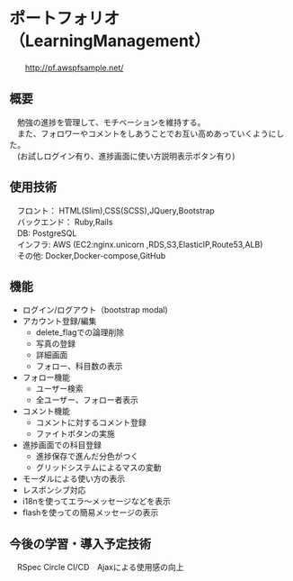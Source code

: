 # ポートフォリオ　（LearningManagement）
　　http://pf.awspfsample.net/

## 概要
　勉強の進捗を管理して、モチベーションを維持する。  
　また、フォロワーやコメントをしあうことでお互い高めあっていくようにした。    
　(お試しログイン有り、進捗画面に使い方説明表示ボタン有り)

## 使用技術
　フロント： HTML(Slim),CSS(SCSS),JQuery,Bootstrap  
　バックエンド： Ruby,Rails  
　DB:  PostgreSQL  
　インフラ:  AWS (EC2:nginx.unicorn ,RDS,S3,ElasticIP,Route53,ALB)  
　その他:  Docker,Docker-compose,GitHub  

## 機能
 - ログイン/ログアウト（bootstrap modal)
 - アカウント登録/編集
    - delete_flagでの論理削除
    - 写真の登録
    - 詳細画面
    - フォロー、科目数の表示
 - フォロー機能
    - ユーザー検索
    - 全ユーザー、フォロー者表示
 - コメント機能
    - コメントに対するコメント登録
    - ファイトボタンの実施
 - 進捗画面での科目登録
    - 進捗保存で進んだ分色がつく
    - グリッドシステムによるマスの変動
 - モーダルによる使い方の表示
 - レスポンシブ対応
 - i18nを使ってエラ〜メッセージなどを表示
 - flashを使っての簡易メッセージの表示

## 今後の学習・導入予定技術
　RSpec Circle CI/CD　Ajaxによる使用感の向上